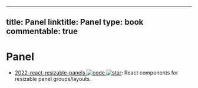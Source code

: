 
---
title: Panel
linktitle: Panel
type: book
commentable: true
---

# Panel

- [2022-react-resizable-panels ![code](https://ng-tech.icu/assets/code.svg) ![star](https://img.shields.io/github/stars/bvaughn/react-resizable-panels)](https://github.com/bvaughn/react-resizable-panels): React components for resizable panel groups/layouts.

    